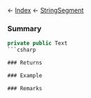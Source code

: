 ← [Index](Api-Index) ← [StringSegment](VRage.Game.ModAPI.Ingame.Utilities.StringSegment)

### Summary

```csharp
private public Text
```csharp

### Returns

### Example

### Remarks

